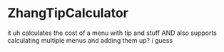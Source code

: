 # ZhangTipCalculator
it uh
calculates the cost of a menu with tip and stuff
AND
also supports calculating multiple menus and adding them up? i guess
